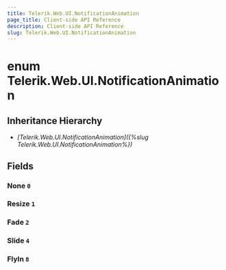 ```yaml
---
title: Telerik.Web.UI.NotificationAnimation
page_title: Client-side API Reference
description: Client-side API Reference
slug: Telerik.Web.UI.NotificationAnimation
---
```


# enum Telerik.Web.UI.NotificationAnimation

## Inheritance Hierarchy

* *[Telerik.Web.UI.NotificationAnimation]({%slug Telerik.Web.UI.NotificationAnimation%})*

## Fields

### None `0`

### Resize `1`

### Fade `2`

### Slide `4`

### FlyIn `8`


